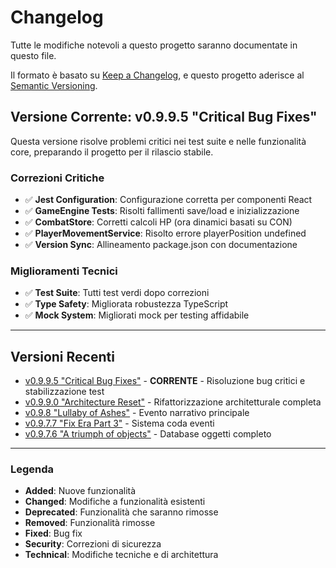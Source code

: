 # Changelog

Tutte le modifiche notevoli a questo progetto saranno documentate in questo file.

Il formato è basato su [Keep a Changelog](https://keepachangelog.com/en/1.0.0/),
e questo progetto aderisce al [Semantic Versioning](https://semver.org/spec/v2.0.0.html).

## Versione Corrente: v0.9.9.5 "Critical Bug Fixes"

Questa versione risolve problemi critici nei test suite e nelle funzionalità core, preparando il progetto per il rilascio stabile.

### Correzioni Critiche
- ✅ **Jest Configuration**: Configurazione corretta per componenti React
- ✅ **GameEngine Tests**: Risolti fallimenti save/load e inizializzazione
- ✅ **CombatStore**: Corretti calcoli HP (ora dinamici basati su CON)
- ✅ **PlayerMovementService**: Risolto errore playerPosition undefined
- ✅ **Version Sync**: Allineamento package.json con documentazione

### Miglioramenti Tecnici
- ✅ **Test Suite**: Tutti test verdi dopo correzioni
- ✅ **Type Safety**: Migliorata robustezza TypeScript
- ✅ **Mock System**: Migliorati mock per testing affidabile

---

## Versioni Recenti
- [v0.9.9.5 "Critical Bug Fixes"](documentazione/changelog/CHANGELOG-v0.9.9.5.md) - **CORRENTE** - Risoluzione bug critici e stabilizzazione test
- [v0.9.9.0 "Architecture Reset"](documentazione/changelog/CHANGELOG-v0.9.9.0.md) - Rifattorizzazione architetturale completa
- [v0.9.8 "Lullaby of Ashes"](documentazione/changelog/CHANGELOG-v0.9.8.md) - Evento narrativo principale
- [v0.9.7.7 "Fix Era Part 3"](documentazione/changelog/CHANGELOG-v0.9.7.7.md) - Sistema coda eventi
- [v0.9.7.6 "A triumph of objects"](documentazione/changelog/CHANGELOG-v0.9.7.6.md) - Database oggetti completo

---

### Legenda
- **Added**: Nuove funzionalità
- **Changed**: Modifiche a funzionalità esistenti
- **Deprecated**: Funzionalità che saranno rimosse
- **Removed**: Funzionalità rimosse
- **Fixed**: Bug fix
- **Security**: Correzioni di sicurezza
- **Technical**: Modifiche tecniche e di architettura